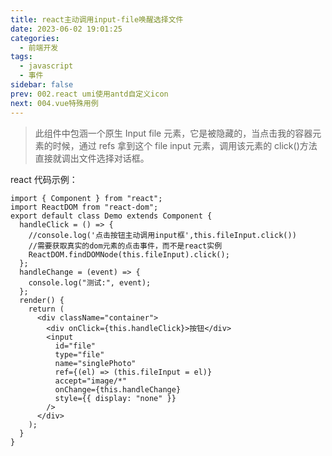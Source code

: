 ```yaml
---
title: react主动调用input-file唤醒选择文件
date: 2023-06-02 19:01:25
categories:
  - 前端开发
tags:
  - javascript
  - 事件
sidebar: false
prev: 002.react umi使用antd自定义icon
next: 004.vue特殊用例
---
```


> 此组件中包涵一个原生 Input file 元素，它是被隐藏的，当点击我的容器元素的时候，通过 refs 拿到这个 file input 元素，调用该元素的 click()方法直接就调出文件选择对话框。

react 代码示例：

```react
import { Component } from "react";
import ReactDOM from "react-dom";
export default class Demo extends Component {
  handleClick = () => {
    //console.log('点击按钮主动调用input框',this.fileInput.click())
    //需要获取真实的dom元素的点击事件，而不是react实例
    ReactDOM.findDOMNode(this.fileInput).click();
  };
  handleChange = (event) => {
    console.log("测试:", event);
  };
  render() {
    return (
      <div className="container">
        <div onClick={this.handleClick}>按钮</div>
        <input
          id="file"
          type="file"
          name="singlePhoto"
          ref={(el) => (this.fileInput = el)}
          accept="image/*"
          onChange={this.handleChange}
          style={{ display: "none" }}
        />
      </div>
    );
  }
}
```
